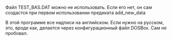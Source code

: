 Файл TEST_BAS.DAT можно не использовать. Если его нет, он сам создастся при первом использовании предиката add_new_data

В этой программе все надписи на английском. Если нужно на русском, это, вроде как, делается через конфигурационный файл DOSBox. Сам не пробовал.
